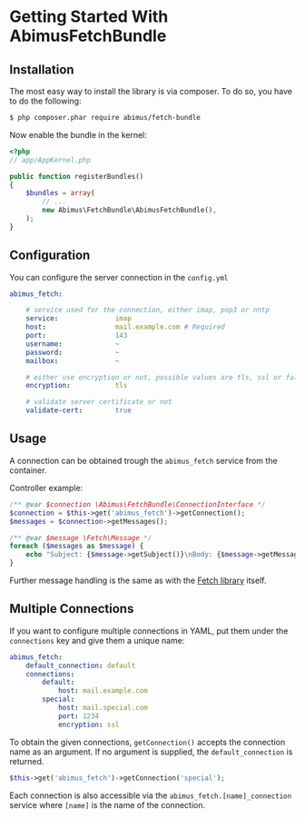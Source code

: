 Getting Started With AbimusFetchBundle
======================================

Installation
------------

The most easy way to install the library is via composer. To do so, you have to do
the following:

``` bash
$ php composer.phar require abimus/fetch-bundle
```

Now enable the bundle in the kernel:

``` php
<?php
// app/AppKernel.php

public function registerBundles()
{
    $bundles = array(
        // ...
        new Abimus\FetchBundle\AbimusFetchBundle(),
    );
}
```

Configuration
-------------

You can configure the server connection in the `config.yml`

``` yaml
abimus_fetch:

    # service used for the connection, either imap, pop3 or nntp
    service:              imap
    host:                 mail.example.com # Required
    port:                 143
    username:             ~
    password:             ~
    mailbox:              ~

    # either use encryption or not, possible values are tls, ssl or false
    encryption:           tls

    # validate server certificate or not
    validate-cert:        true
```

Usage
-----

A connection can be obtained trough the `abimus_fetch` service from the container.

Controller example:

``` php
/** @var $connection \Abimus\FetchBundle\ConnectionInterface */
$connection = $this->get('abimus_fetch')->getConnection();
$messages = $connection->getMessages();

/** @var $message \Fetch\Message */
foreach ($messages as $message) {
    echo "Subject: {$message->getSubject()}\nBody: {$message->getMessageBody()}\n";
}
```

Further message handling is the same as with the
[Fetch library](http://github.com/tedivm/Fetch) itself.

Multiple Connections
--------------------

If you want to configure multiple connections in YAML, put them under the `connections`
key and give them a unique name:

``` yaml
abimus_fetch:
    default_connection: default
    connections:
        default:
            host: mail.example.com
        special:
            host: mail.special.com
            port: 1234
            encryption: ssl
```

To obtain the given connections, `getConnection()` accepts the connection name as an
argument. If no argument is supplied, the `default_connection` is returned.

``` php
$this->get('abimus_fetch')->getConnection('special');
```

Each connection is also accessible via the `abimus_fetch.[name]_connection` service
where `[name]` is the name of the connection.